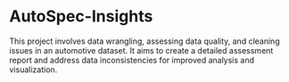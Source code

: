 # AutoSpec-Insights
This project involves data wrangling, assessing data quality, and cleaning issues in an automotive dataset. It aims to create a detailed assessment report and address data inconsistencies for improved analysis and visualization.
